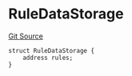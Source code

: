 # RuleDataStorage
[Git Source](https://github.com/thrackle-io/tron/blob/a1ed7a1196c8d6c5b62fc72c2a02c192f6b90700/src/protocol/economic/ruleProcessor/RuleProcessorDiamondLib.sol)


```solidity
struct RuleDataStorage {
    address rules;
}
```

